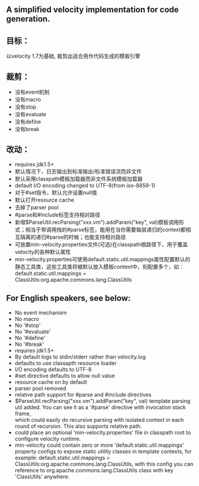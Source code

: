 ## A simplified velocity implementation for code generation.

## 目标：
以velocity 1.7为基础, 裁剪出适合用作代码生成的模板引擎

## 裁剪：
* 没有event机制
* 没有macro
* 没有stop
* 没有evaluate
* 没有define
* 没有break

## 改动：
* requires jdk1.5+
* 默认情况下，日志输出到标准输出/标准错误流而非文件
* 默认采用classpath模板加载器而非文件系统模板加载器
* default I/O encoding changed to UTF-8(from iso-8859-1)
* 对于#set指令，默认允许设置null值
* 默认打开resource cache
* 去掉了parser pool
* #parse和#include标签支持相对路径
* 新增$ParseUtil.recParsing("xxx.vm").addParam("key", val)模板调用形式；相当于带调用栈的#parse标签，能用在当你需要每层递归的context都相互隔离的递归#parse的时候；也能支持相对路径
* 可放置min-velocity.properties文件(可选)在classpath根路径下，用于覆盖velocity的各种默认属性
* min-velocity.properties可使用default.static.util.mappings属性配置默认的静态工具类，这些工具类将被默认放入模板context中，刻配置多个，如：default.static.util.mappings = ClassUtils:org.apache.commons.lang.ClassUtils

## For English speakers, see below:
* No event mechanism
* No macro
* No '#stop'
* No '#evaluate'
* No '#define'
* No '#break'
* requires jdk1.5+
* By default logs to stdin/stderr rather than velocity.log
* defaults to use classapth resource loader
* I/O encoding defaults to UTF-8
* #set directive defaults to allow null value
* resource cache on by default
* parser pool removed
* relative path support for #parse and #include directives
* $ParseUtil.recParsing("xxx.vm").addParam("key", val) template parsing util added. You can see it as a '#parse' directive with invocation stack frame,  
which could easily do recursive parsing with isolated context in each round of recursion. This also supports relative path.
* could place an optional 'min-velocity.properties' file in classpath root to configure velocity runtime.
* min-velocity could contain zero or more 'default.static.util.mappings' property configs to expose static utility classes in template contexts, for example: default.static.util.mappings = ClassUtils:org.apache.commons.lang.ClassUtils, 
with this config you can reference to org.apache.commons.lang.ClassUtils class with key 'ClassUtils' anywhere.